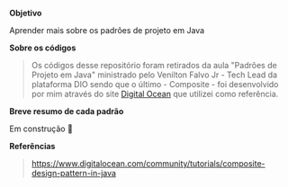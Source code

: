 **Objetivo**

Aprender mais sobre os padrões de projeto em Java

**Sobre os códigos**

> Os códigos desse repositório foram retirados da aula "Padrões de Projeto em Java" ministrado pelo Venilton Falvo Jr - Tech Lead da plataforma DIO sendo que o último - Composite - foi desenvolvido por mim através do site [Digital Ocean](https://www.digitalocean.com/) que utilizei como referência. 

**Breve resumo de cada padrão**

Em construção 🚧

**Referências**
> https://www.digitalocean.com/community/tutorials/composite-design-pattern-in-java
